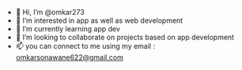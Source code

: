 - 👋 Hi, I’m @omkar273
- 👀 I’m interested in app as well as web development
- 🌱 I’m currently learning app dev
- 💞️ I’m looking to collaborate on projects based on app development
- 📫 you can connect to me using my email : omkarsonawane622@gmail.com

